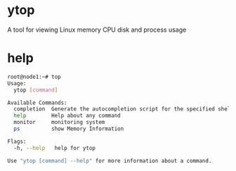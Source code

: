 # ytop
A tool for viewing Linux memory CPU disk and process usage

# help
```bash
root@node1:~# top
Usage:
  ytop [command]

Available Commands:
  completion  Generate the autocompletion script for the specified shell
  help        Help about any command
  monitor     monitoring system
  ps          show Memory Information

Flags:
  -h, --help   help for ytop

Use "ytop [command] --help" for more information about a command.
```
